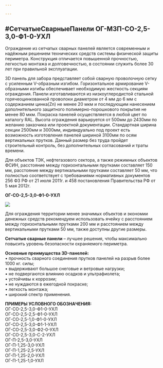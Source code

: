 ```yaml
---

---
```

## #СетчатыеСварныеПанели ОГ-МЗП-СО-2,5-3,0-Ф1-0-УХЛ

Ограждение из сетчатых сварных панелей является современным и надёжным решением технических средств системы физической защиты периметра. Конструкция отличается повышенной прочностью, легкостью монтажа и долговечностью, в состоянии служить более 30 лет при правильной эксплуатации.

3D панель для забора представляет собой сварную проволочную сетку с усиленным V-образным изгибом. Горизонтальное армирование V-образными изгибы обеспечивает необходимую жесткость секциям ограждения. Панели изготавливаются из низкоуглеродистой стальной горячеоцинкованной проволоки диаметром от 4 мм до 6 мм с содержанием цинка(Zn) не менее 20 мкм и последующим нанесением дополнительного защитного полимерно-порошкового покрытия не менее 80 мкм. Покраска панелей осуществляется в любой цвет по каталогу RAL. Высота ограждения варьируется от 500мм до 2430мм по желанию заказчика или проектной документации. Стандартная ширина секции 2500мм и 3000мм, индивидуально под проект есть возможность изготовления панелей шириной 3100мм по осям вертикальных прутков. Данный размер без труда пройдет строительный контроль, без дополнительных согласований и траты времени.

Для объектов ТЭК, нефтегазового сектора, а также режимных объектов ФСИН, расстояние между горизонтальными прутками составляет 150 мм, расстояние между вертикальными прутками составляет 50 мм, что полностью соответствует с требованиями нормативных документов 256 ФЗ РФ от 21 июля 2011г. и 458 постановления Правительства РФ от 5 мая 2012г.

**ОГ-СО-2,5-3,0-Ф1-0-УХЛ**

![](/static/2022-01-21-15-04-54.jpg)

Для ограждения территории менее значимых объектов и экономии денежных средств рекомендуем использовать ячейку с расстоянием между горизонтальными прутками 200 мм и расстоянием между вертикальными прутками 50 мм, также доступны другие размеры.

**Сетчатые сварные панели** – лучшее решения, чтобы максимально повысить уровень безопасности охраняемого периметра.

**Основные преимущества 3D-панелей:**  
• прочность сварного соединения прутков панелей на разрыв более 1000 кг. силы;  
• выдерживают большое снеговые и ветровые нагрузки;  
• не подвергаются влиянию осадков и ультрафиолета;  
• устойчивы к коррозии;  
• не нуждаются в ежегодной покраске;  
• легкость монтажа;  
• широкий спектр применения.

**ПРИМЕРЫ УСЛОВНОГО ОБОЗНАЧЕНИЯ:**   
ОГ-СО-2,5-3,0-Ф1-0-УХЛ  
ОГ-СО-2,5-2,5-Ф1-0-УХЛ  
ОГ-СО-2,5-1,0-Ф1-0-УХЛ  
ОГ-СО-2,5-3,0-Ф1-1-УХЛ  
ОГ-СО-2,5-3,0-Ф2-0-УХЛ  
ОГ-СО-2,5-3,0-С-2-УХЛ  
ОГ-П-2,5-3,0-УХЛ  
ОГ-П-1,25-3,0-УХЛ  
ОГ-П-1,25-2,5-УХЛ  
ОГ-П-1,25-2,0-УХЛ  
ОГ-П-1,25-1,0-УХЛ